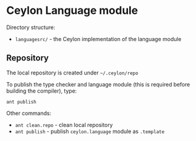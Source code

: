 Ceylon Language module
======================

Directory structure:

* `languagesrc/` - the Ceylon implementation of the 
                   language module

Repository
----------
The local repository is created under `~/.ceylon/repo`

To publish the type checker and language module (this
is required before building the compiler), type:

    ant publish

Other commands:

* `ant clean.repo`              - clean local repository
* `ant publish`                 - publish `ceylon.language` 
                                  module as `.template` 
